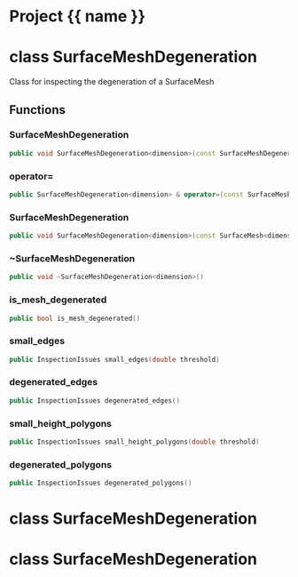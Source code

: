 <script setup>
import {useRoute} from 'vitepress'
const {path} = useRoute()
const tokens = path.split('/')
const words = tokens[2].split('-');
for (let i = 0; i < words.length; i++) {
    words[i] = words[i].charAt(0).toUpperCase() + words[i].slice(1);
    words[i] = words[i].replace('geode', 'Geode')
}
const name = words.join('-');
</script>
# Project {{ name }}

# class SurfaceMeshDegeneration


 Class for inspecting the degeneration of a SurfaceMesh



## Functions

### SurfaceMeshDegeneration

```cpp
public void SurfaceMeshDegeneration<dimension>(const SurfaceMeshDegeneration<dimension> & )
```


### operator=

```cpp
public SurfaceMeshDegeneration<dimension> & operator=(const SurfaceMeshDegeneration<dimension> & )
```


### SurfaceMeshDegeneration

```cpp
public void SurfaceMeshDegeneration<dimension>(const SurfaceMesh<dimension> & mesh)
```


### ~SurfaceMeshDegeneration

```cpp
public void ~SurfaceMeshDegeneration<dimension>()
```


### is_mesh_degenerated

```cpp
public bool is_mesh_degenerated()
```


### small_edges

```cpp
public InspectionIssues small_edges(double threshold)
```


### degenerated_edges

```cpp
public InspectionIssues degenerated_edges()
```


### small_height_polygons

```cpp
public InspectionIssues small_height_polygons(double threshold)
```


### degenerated_polygons

```cpp
public InspectionIssues degenerated_polygons()
```




# class SurfaceMeshDegeneration


# class SurfaceMeshDegeneration


